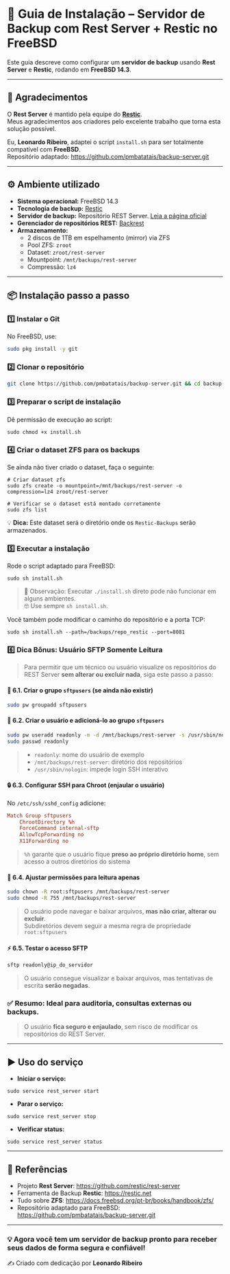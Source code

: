 # **🚀 Guia de Instalação – Servidor de Backup com Rest Server + Restic no FreeBSD**

Este guia descreve como configurar um **servidor de backup** usando **Rest Server** e **Restic**, rodando em **FreeBSD 14.3**.

---

## **🙏 Agradecimentos**

O **Rest Server** é mantido pela equipe do [**Restic**](https://github.com/restic/rest-server).  
Meus agradecimentos aos criadores pelo excelente trabalho que torna esta solução possível.

Eu, **Leonardo Ribeiro**, adaptei o script `install.sh` para ser totalmente compatível com **FreeBSD**.  
Repositório adaptado: <https://github.com/pmbatatais/backup-server.git>

---

## **⚙️ Ambiente utilizado**

- **Sistema operacional:** FreeBSD 14.3
- **Tecnologia de backup:** [Restic](https://restic.net/)
- **Servidor de backup:** Repositório REST Server. [Leia a página oficial](https://github.com/restic/rest-server)
- **Gerenciador de repositórios REST:** [Backrest](https://github.com/garethgeorge/backrest)
- **Armazenamento:**
  - 2 discos de 1TB em espelhamento (mirror) via ZFS
  - Pool ZFS: `zroot`
  - Dataset: `zroot/rest-server`
  - Mountpoint: `/mnt/backups/rest-server`
  - Compressão: `lz4`

---

## **📦 Instalação passo a passo**

### **1️⃣ Instalar o Git**

No FreeBSD, use:

```sh
sudo pkg install -y git
```

### **2️⃣ Clonar o repositório**

```sh
git clone https://github.com/pmbatatais/backup-server.git && cd backup-server
```

### **3️⃣ Preparar o script de instalação**

Dê permissão de execução ao script:

```shell
sudo chmod +x install.sh
```

### **4️⃣ Criar o dataset ZFS para os backups**

Se ainda não tiver criado o dataset, faça o seguinte:

```
# Criar dataset zfs
sudo zfs create -o mountpoint=/mnt/backups/rest-server -o compression=lz4 zroot/rest-server

# Verificar se o dataset está montado corretamente
sudo zfs list
```

💡 **Dica:** Este dataset será o diretório onde os `Restic-Backups` serão armazenados.

### **5️⃣ Executar a instalação**

Rode o script adaptado para FreeBSD:

```shell
sudo sh install.sh
```

> 📢 Observação: Executar `./install.sh` direto pode não funcionar em alguns ambientes. \
> 🤓 Use sempre `sh install.sh`.

Você também pode modificar o caminho do repositório e a porta TCP:

```shell
sudo sh install.sh --path=/backups/repo_restic --port=8081
```

### 6️⃣ **Dica Bônus: Usuário SFTP Somente Leitura**
> Para permitir que um técnico ou usuário visualize os repositórios do REST Server **sem alterar ou excluir nada**, siga este passo a passo:

#### 👥 6.1. Criar o grupo `sftpusers` (se ainda não existir)
```sh
sudo pw groupadd sftpusers
```

#### 👤 6.2. Criar o usuário e adicioná-lo ao grupo `sftpusers`

```sh
sudo pw useradd readonly -m -d /mnt/backups/rest-server -s /usr/sbin/nologin -G sftpusers
sudo passwd readonly
```
> - `readonly`: nome do usuário de exemplo  
> - `/mnt/backups/rest-server`: diretório dos repositórios  
> - `/usr/sbin/nologin`: impede login SSH interativo

#### 🔒 6.3. Configurar SSH para Chroot (enjaular o usuário)

No `/etc/ssh/sshd_config` adicione:

```conf
Match Group sftpusers
    ChrootDirectory %h
    ForceCommand internal-sftp
    AllowTcpForwarding no
    X11Forwarding no
```

> `%h` garante que o usuário fique **preso ao próprio diretório home**, sem acesso a outros diretórios do sistema

#### 📂 6.4. Ajustar permissões para leitura apenas

```sh
sudo chown -R root:sftpusers /mnt/backups/rest-server
sudo chmod -R 755 /mnt/backups/rest-server
```
> O usuário pode navegar e baixar arquivos, **mas não criar, alterar ou excluir**. \
> Subdiretórios devem seguir a mesma regra de propriedade `root:sftpusers`

#### ⚡ 6.5. Testar o acesso SFTP
```sh
sftp readonly@ip_do_servidor
```
> O usuário consegue visualizar e baixar arquivos, mas tentativas de escrita **serão negadas**.

### ✅ **Resumo:** Ideal para auditoria, consultas externas ou backups.  
> O usuário **fica seguro e enjaulado**, sem risco de modificar os repositórios do REST Server.

---

## **▶️ Uso do serviço**

- **Iniciar o serviço:**

```shell
sudo service rest_server start
```

- **Parar o serviço:**

```shell
sudo service rest_server stop
```

- **Verificar status:**

```shell
sudo service rest_server status
```

---

## **🔗 Referências**

- Projeto **Rest Server**: <https://github.com/restic/rest-server>
- Ferramenta de Backup **Restic**: <https://restic.net>
- Tudo sobre **ZFS**: <https://docs.freebsd.org/pt-br/books/handbook/zfs/>
- Repositório adaptado para FreeBSD: <https://github.com/pmbatatais/backup-server.git>

---

### 💡 Agora você tem um servidor de backup pronto para receber seus dados de forma segura e confiável!

✍️ Criado com dedicação por **Leonardo Ribeiro**  
